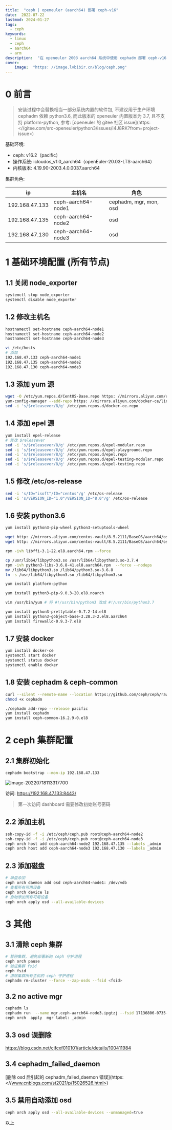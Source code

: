 ```yaml
---
title:  "ceph | openeuler (aarch64) 部署 ceph-v16" 
date:  2022-07-22
lastmod: 2024-01-27
tags:
  - ceph
keywords:
  - linux
  - ceph
  - aarch64
  - arm
description:  "在 openeuler 2003 aarch64 系统中使用 cephadm 部署 ceph-v16 (pacific) 集群" 
cover: 
    image:  "https: //image.lvbibir.cn/blog/ceph.png" 
---
```


# 0 前言

> 安装过程中会替换相当一部分系统内置的软件包, 不建议用于生产环境
> cephadm 依赖 python3.6, 而此版本的 openeuler 内置版本为 3.7, 且不支持 platform-python, 参考: [openeuler 的 gitee 社区 issue](https: <//gitee.com/src-openeuler/python3/issues/I4J8RK?from=project-issue>)

基础环境:

- ceph: v16.2（pacific）
- 操作系统: icloudos_v1.0_aarch64（openEuler-20.03-LTS-aarch64）
- 内核版本: 4.19.90-2003.4.0.0037.aarch64

集群角色:

| ip             | 主机名             | 角色                   |
| -------------- | ------------------ | ---------------------- |
| 192.168.47.133 | ceph-aarch64-node1 | cephadm, mgr, mon, osd |
| 192.168.47.135 | ceph-aarch64-node2 | osd                    |
| 192.168.47.130 | ceph-aarch64-node3 | osd                    |

# 1 基础环境配置 (所有节点)

## 1.1 关闭 node_exporter

```bash
systemctl stop node_exporter
systemctl disable node_exporter
```

## 1.2 修改主机名

```bash
hostnamectl set-hostname ceph-aarch64-node1
hostnamectl set-hostname ceph-aarch64-node2
hostnamectl set-hostname ceph-aarch64-node3

vi /etc/hosts
# 添加
192.168.47.133 ceph-aarch64-node1
192.168.47.135 ceph-aarch64-node2
192.168.47.130 ceph-aarch64-node3
```

## 1.3 添加 yum 源

```bash
wget -O /etc/yum.repos.d/CentOS-Base.repo https: //mirrors.aliyun.com/repo/Centos-vault-8.5.2111.repo
yum-config-manager --add-repo https: //mirrors.aliyun.com/docker-ce/linux/centos/docker-ce.repo
sed -i 's/$releasever/8/g' /etc/yum.repos.d/docker-ce.repo
```

## 1.4 添加 epel 源

```bash
yum install epel-release
# 修改 $releasever
sed -i 's/$releasever/8/g' /etc/yum.repos.d/epel-modular.repo
sed -i 's/$releasever/8/g' /etc/yum.repos.d/epel-playground.repo
sed -i 's/$releasever/8/g' /etc/yum.repos.d/epel.repo
sed -i 's/$releasever/8/g' /etc/yum.repos.d/epel-testing-modular.repo
sed -i 's/$releasever/8/g' /etc/yum.repos.d/epel-testing.repo
```

## 1.5 修改 /etc/os-release

```bash
sed -i 's/ID="isoft"/ID="centos"/g' /etc/os-release
sed -i 's/VERSION_ID="1.0"/VERSION_ID="8.0"/g' /etc/os-release
```

## 1.6 安装 python3.6

```bash
yum install python3-pip-wheel python3-setuptools-wheel

wget http: //mirrors.aliyun.com/centos-vault/8.5.2111/BaseOS/aarch64/os/Packages/python3-libs-3.6.8-41.el8.aarch64.rpm
wget http: //mirrors.aliyun.com/centos-vault/8.5.2111/BaseOS/aarch64/os/Packages/libffi-3.1-22.el8.aarch64.rpm

rpm -ivh libffi-3.1-22.el8.aarch64.rpm --force

cp /usr/lib64/libpython3.so /usr/lib64/libpython3.so-3.7.4
rpm -ivh python3-libs-3.6.8-41.el8.aarch64.rpm  --force --nodeps
mv /lib64/libpython3.so /lib64/python3.so-3.6.8
ln -s /usr/lib64/libpython3.so /lib64/libpython3.so

yum install platform-python

yum install python3-pip-9.0.3-20.el8.noarch

vim /usr/bin/yum # 将 #!/usr/bin/python3 改成 #!/usr/bin/python3.7

yum install python3-prettytable-0.7.2-14.el8
yum install python3-gobject-base-3.28.3-2.el8.aarch64
yum install firewalld-0.9.3-7.el8
```

## 1.7 安装 docker

```bash
yum install docker-ce
systemctl start docker
systemctl status docker
systemctl enable docker
```

## 1.8 安装 cephadm & ceph-common

```bash
curl --silent --remote-name --location https://github.com/ceph/ceph/raw/pacific/src/cephadm/cephadm
chmod +x cephadm

./cephadm add-repo --release pacific
yum install cephadm
yum install ceph-common-16.2.9-0.el8
```

# 2 ceph 集群配置

## 2.1 集群初始化

```bash
cephadm bootstrap --mon-ip 192.168.47.133
```

![image-20220718113317700](https://image.lvbibir.cn/blog/image-20220718113317700.png)

访问: <https://192.168.47.133:8443/>

> 第一次访问 dashboard 需要修改初始账号密码

## 2.2 添加主机

```bash
ssh-copy-id -f -i /etc/ceph/ceph.pub root@ceph-aarch64-node2
ssh-copy-id -f -i /etc/ceph/ceph.pub root@ceph-aarch64-node3
ceph orch host add ceph-aarch64-node2 192.168.47.135 --labels _admin
ceph orch host add ceph-aarch64-node3 192.168.47.130 --labels _admin
```

## 2.3 添加磁盘

```bash
# 单盘添加
ceph orch daemon add osd ceph-aarch64-node1: /dev/vdb
# 查看所有可用设备
ceph orch device ls
# 自动添加所有可用设备
ceph orch apply osd --all-available-devices
```

# 3 其他

## 3.1 清除 ceph 集群

```bash
# 暂停集群, 避免部署新的 ceph 守护进程
ceph orch pause
# 验证集群 fsid
ceph fsid
# 清除集群所有主机的 ceph 守护进程
cephadm rm-cluster --force --zap-osds --fsid <fsid>
```

## 3.2 no active mgr

```bash
cephadm ls 
cephadm run  --name mgr.ceph-aarch64-node3.ipgtzj --fsid 17136806-0735-11ed-9c4f-52546f3387f3
ceph orch  apply  mgr label: _admin
```

## 3.3 osd 误删除

<https://blog.csdn.net/cjfcxf010101/article/details/100411984>

## 3.4 cephadm_failed_daemon

[删除 osd 后引起的 cephadm_failed_daemon 错误](https: <//www.cnblogs.com/st2021/p/15026526.html>)

## 3.5 禁用自动添加 osd

```bash
ceph orch apply osd --all-available-devices --unmanaged=true
```

以上
